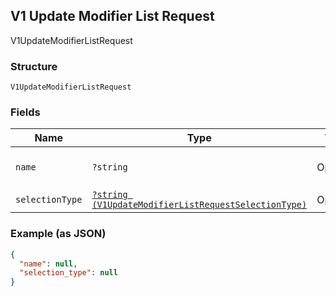 ## V1 Update Modifier List Request

V1UpdateModifierListRequest

### Structure

`V1UpdateModifierListRequest`

### Fields

| Name | Type | Tags | Description |
|  --- | --- | --- | --- |
| `name` | `?string` | Optional | The modifier list's name. |
| `selectionType` | [`?string (V1UpdateModifierListRequestSelectionType)`](/doc/models/v1-update-modifier-list-request-selection-type.md) | Optional | -  |

### Example (as JSON)

```json
{
  "name": null,
  "selection_type": null
}
```

